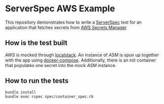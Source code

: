 # ServerSpec AWS Example

This repository demonstrates how to write a [ServerSpec](https://serverspec.org/) test for an application that fetches secrets from [AWS Secrets Manager](https://aws.amazon.com/secrets-manager/)

## How is the test built

_AWS_ is mocked through [localstack](https://github.com/localstack/localstack). An instance of _ASM_ is spun up together with the app using [docker-compose](https://docs.docker.com/compose/). Additionally, there is an init container that populates one secret into the mock _ASM_ instance.

## How to run the tests

```
bundle install
bundle exec rspec spec/container_spec.rb
```

